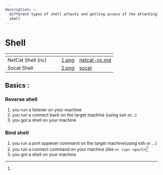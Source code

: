 ```yaml
---
description: >-
  different types of shell attacks and getting access of the attacking machine's
  shell
---
```


# Shell

<table data-view="cards"><thead><tr><th></th><th></th><th></th><th data-hidden data-card-cover data-type="files"></th><th data-hidden data-card-target data-type="content-ref"></th></tr></thead><tbody><tr><td>NetCat Shell (nc)</td><td></td><td></td><td><a href="../../.gitbook/assets/1.png">1.png</a></td><td><a href="netcat-nc.md">netcat-nc.md</a></td></tr><tr><td>Socat Shell</td><td></td><td></td><td><a href="../../.gitbook/assets/2.png">2.png</a></td><td><a href="socat/">socat</a></td></tr></tbody></table>



## Basics :

### Reverse shell

1. you run a listener on your machine&#x20;
2. you run a connect back on the target machine (using ssh or...)&#x20;
3. you got a shell on your machine

### Bind shell

1. you run a port oppener command on the target machine(using ssh or ...)
2. you run a connect command on your machine (like `nc <ip> <port>`)[^1]
3. you got a shell on your machine&#x20;



[^1]: 

